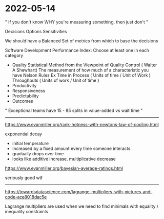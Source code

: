 # 2022-05-14

"
If you don't know WHY you're measuring something, then just don't
"

Decisions
Options
Sensitivities

We should have a Balanced Set of metrics from which to base the decisions

Software Development Performance Index: Choose at least one in each category

* Quality
    Statistical Method from the Viewpoint of Quality Control (  Walter A Shewhart)
        The measurement of how much of a characteristic you have
        Nelson Rules
    Ex
        Time in Process ( Units of time / Unit of Work )
        Throughputs ( Units of work / Unit of time )
* Productivity
* Responsiveness
* Predictability
* Outcomes

"
Exceptional teams have 15 - 85 splits in value-added vs wait time
"

___

<https://www.evanmiller.org/rank-hotness-with-newtons-law-of-cooling.html>

exponential decay

* initial temperature
* Increased by a fixed amount every time someone interacts
* gradually drops over time
* looks like additive increase, multiplicative decrease

<https://www.evanmiller.org/bayesian-average-ratings.html>

seriously good wtf

___

<https://towardsdatascience.com/lagrange-multipliers-with-pictures-and-code-ace8018dac5e>

Lagrange multipliers are used when we need to find minimals with equality / inequality constraints
